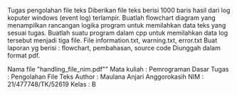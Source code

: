 Tugas pengolahan file teks
Diberikan file teks berisi 1000 baris hasil dari log koputer windows (event log) terlampir.
Buatlah flowchart diagram yang menampilkan rancangan logika program untuk memilahkan data teks yang sesuai tugas.
Buatlah suatu program dalam cpp untuk memilahkan data log tersebut menjadi tiga file. File information.txt, warning.txt, error.txt
Buat laporan yg berisi : flowchart, pembahasan, source code
Diunggah dalam format pdf.   

Nama file "handling_file_nim.pdf"" 
Mata kuliah : Pemrograman Dasar
Tugas       : Pengolahan File Teks
Author      : Maulana Anjari Anggorokasih
NIM         : 21/477748/TK/52619
Kelas       : B